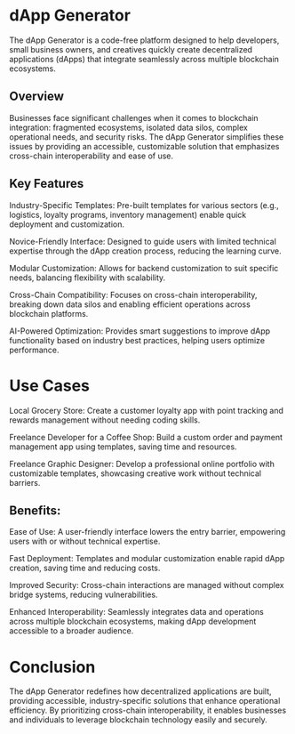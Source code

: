 # dApp Generator
The dApp Generator is a code-free platform designed to help developers, small business owners, and creatives quickly create decentralized applications (dApps) that integrate seamlessly across multiple blockchain ecosystems.

## Overview
Businesses face significant challenges when it comes to blockchain integration: fragmented ecosystems, isolated data silos, complex operational needs, and security risks. The dApp Generator simplifies these issues by providing an accessible, customizable solution that emphasizes cross-chain interoperability and ease of use.

## Key Features
Industry-Specific Templates:
Pre-built templates for various sectors (e.g., logistics, loyalty programs, inventory management) enable quick deployment and customization.

Novice-Friendly Interface:
Designed to guide users with limited technical expertise through the dApp creation process, reducing the learning curve.

Modular Customization:
Allows for backend customization to suit specific needs, balancing flexibility with scalability.

Cross-Chain Compatibility:
Focuses on cross-chain interoperability, breaking down data silos and enabling efficient operations across blockchain platforms.

AI-Powered Optimization:
Provides smart suggestions to improve dApp functionality based on industry best practices, helping users optimize performance.

# Use Cases
Local Grocery Store:
Create a customer loyalty app with point tracking and rewards management without needing coding skills.

Freelance Developer for a Coffee Shop:
Build a custom order and payment management app using templates, saving time and resources.

Freelance Graphic Designer:
Develop a professional online portfolio with customizable templates, showcasing creative work without technical barriers.

## Benefits:
Ease of Use: A user-friendly interface lowers the entry barrier, empowering users with or without technical expertise.

Fast Deployment: Templates and modular customization enable rapid dApp creation, saving time and reducing costs.

Improved Security: Cross-chain interactions are managed without complex bridge systems, reducing vulnerabilities.

Enhanced Interoperability: Seamlessly integrates data and operations across multiple blockchain ecosystems, making dApp development accessible to a broader audience.

# Conclusion
The dApp Generator redefines how decentralized applications are built, providing accessible, industry-specific solutions that enhance operational efficiency. By prioritizing cross-chain interoperability, it enables businesses and individuals to leverage blockchain technology easily and securely.

